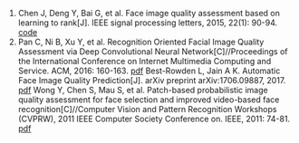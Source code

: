 1. Chen J, Deng Y, Bai G, et al. Face image quality assessment based on learning to rank[J]. IEEE signal processing letters, 2015, 22(1): 90-94. [code](http://jschenthu.weebly.com/uploads/2/4/1/1/24110356/redist-source.zip) 
2. Pan C, Ni B, Xu Y, et al. Recognition Oriented Facial Image Quality Assessment via Deep Convolutional Neural Network[C]//Proceedings of the International Conference on Internet Multimedia Computing and Service. ACM, 2016: 160-163. [pdf]()
Best-Rowden L, Jain A K. Automatic Face Image Quality Prediction[J]. arXiv preprint arXiv:1706.09887, 2017. [pdf]()
Wong Y, Chen S, Mau S, et al. Patch-based probabilistic image quality assessment for face selection and improved video-based face recognition[C]//Computer Vision and Pattern Recognition Workshops (CVPRW), 2011 IEEE Computer Society Conference on. IEEE, 2011: 74-81. [pdf]()